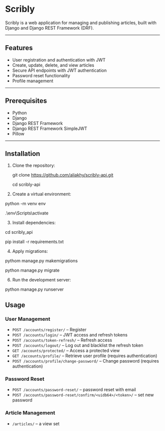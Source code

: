 # Scribly

Scribly is a web application for managing and publishing articles, built with Django and Django REST Framework (DRF).

---

## Features

- User registration and authentication with JWT  
- Create, update, delete, and view articles  
- Secure API endpoints with JWT authentication  
- Password reset functionality  
- Profile management

---

## Prerequisites

- Python   
- Django   
- Django REST Framework  
- Django REST Framework SimpleJWT  
- Pillow  
---

## Installation

1. Clone the repository:

   git clone https://github.com/aliakhy/scribly-api.git
   
   cd scribly-api
   
3. Create  a virtual environment:

python -m venv env

.\env\Scripts\activate

3. Install dependencies:

cd scribly_api

pip install -r requirements.txt

4. Apply migrations:
   
pythom manage.py makemigrations

python manage.py migrate

6. Run the development server:

python manage.py runserver


## Usage

###  User Management

- `POST /accounts/register/` – Register   
- `POST /accounts/login/` –  JWT access and refresh tokens  
- `POST /accounts/token-refresh/` – Refresh  access   
- `POST /accounts/logout/` – Log out and blacklist the refresh token  
- `GET /accounts/protected/` – Access a protected view 
- `GET /accounts/profile/` – Retrieve user profile (requires authentication)  
- `POST /accounts/profile/change-password/` – Change password (requires authentication)  

### Password Reset 

- `POST /accounts/password-reset/` – password reset with email  
- `POST /accounts/password-reset/confirm/<uidb64>/<token>/` –  set new password  

### Article Management

- `/articles/` – a view set

















